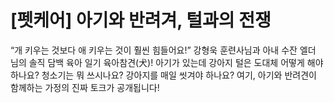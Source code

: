 # [펫케어] 아기와 반려겨, 털과의 전쟁


“개 키우는 것보다 애 키우는 것이 훨씬 힘들어요!”
강형욱 훈련사님과 아내 수잔 엘더 님의 솔직 담백 육아 일기 육아참견(犬)!
아기가 있는데 강아지 털은 도대체 어떻게 해야 하나요?
청소기는 뭐 쓰시나요? 강아지를 매일 씻겨야 하나요?
여기, 아기와 반려견이 함께하는 가정의 진짜 토크가 공개됩니다!